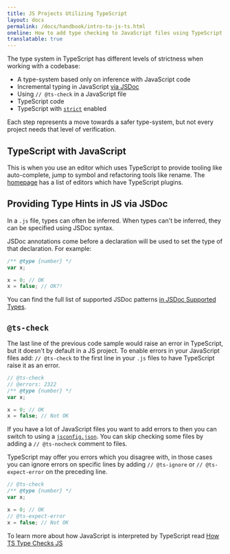 ```yaml
---
title: JS Projects Utilizing TypeScript
layout: docs
permalink: /docs/handbook/intro-to-js-ts.html
oneline: How to add type checking to JavaScript files using TypeScript
translatable: true
---
```


The type system in TypeScript has different levels of strictness when working with a codebase:

- A type-system based only on inference with JavaScript code
- Incremental typing in JavaScript [via JSDoc](/docs/handbook/jsdoc-supported-types.html)
- Using `// @ts-check` in a JavaScript file
- TypeScript code
- TypeScript with [`strict`](/tsconfig#strict) enabled

Each step represents a move towards a safer type-system, but not every project needs that level of verification.

## TypeScript with JavaScript

This is when you use an editor which uses TypeScript to provide tooling like auto-complete, jump to symbol and refactoring tools like rename.
The [homepage](/) has a list of editors which have TypeScript plugins.

## Providing Type Hints in JS via JSDoc

In a `.js` file, types can often be inferred. When types can't be inferred, they can be specified using JSDoc syntax.

JSDoc annotations come before a declaration will be used to set the type of that declaration. For example:

```js twoslash
/** @type {number} */
var x;

x = 0; // OK
x = false; // OK?!
```

You can find the full list of supported JSDoc patterns [in JSDoc Supported Types](/docs/handbook/jsdoc-supported-types.html).

## `@ts-check`

The last line of the previous code sample would raise an error in TypeScript, but it doesn't by default in a JS project.
To enable errors in your JavaScript files add: `// @ts-check` to the first line in your `.js` files to have TypeScript raise it as an error.

```js twoslash
// @ts-check
// @errors: 2322
/** @type {number} */
var x;

x = 0; // OK
x = false; // Not OK
```

If you have a lot of JavaScript files you want to add errors to then you can switch to using a [`jsconfig.json`](/docs/handbook/tsconfig-json.html).
You can skip checking some files by adding a `// @ts-nocheck` comment to files.

TypeScript may offer you errors which you disagree with, in those cases you can ignore errors on specific lines by adding `// @ts-ignore` or `// @ts-expect-error` on the preceding line.

```js twoslash
// @ts-check
/** @type {number} */
var x;

x = 0; // OK
// @ts-expect-error
x = false; // Not OK
```

To learn more about how JavaScript is interpreted by TypeScript read [How TS Type Checks JS](/docs/handbook/type-checking-javascript-files.html)
